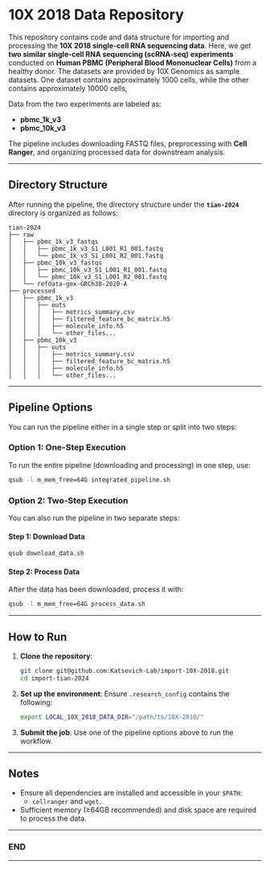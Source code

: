 # 10X 2018 Data Repository

This repository contains code and data structure for importing and processing the **10X 2018 single-cell RNA sequencing data**. Here, we get **two similar single-cell RNA sequencing (scRNA-seq) experiments** conducted on **Human PBMC (Peripheral Blood Mononuclear Cells)** from a healthy donor. The datasets are provided by 10X Genomics as sample datasets. One dataset contains approximately 1000 cells, while the other contains approximately 10000 cells,

Data from the two experiments are labeled as:
- **pbmc_1k_v3** 
- **pbmc_10k_v3**

The pipeline includes downloading FASTQ files, preprocessing with **Cell Ranger**, and organizing processed data for downstream analysis.

---

## Directory Structure

After running the pipeline, the directory structure under the **`tian-2024`** directory is organized as follows:

```plaintext
tian-2024
├── raw
│   ├── pbmc_1k_v3_fastqs
│   │   ├── pbmc_1k_v3_S1_L001_R1_001.fastq
│   │   └── pbmc_1k_v3_S1_L001_R2_001.fastq
│   ├── pbmc_10k_v3_fastqs
│   │   ├── pbmc_10k_v3_S1_L001_R1_001.fastq
│   │   └── pbmc_10k_v3_S1_L001_R2_001.fastq
│   └── refdata-gex-GRCh38-2020-A
├── processed
│   ├── pbmc_1k_v3
│   │   ├── outs
│   │   │   ├── metrics_summary.csv
│   │   │   ├── filtered_feature_bc_matrix.h5
│   │   │   ├── molecule_info.h5
│   │   │   └── other_files...
│   ├── pbmc_10k_v3
│   │   ├── outs
│   │   │   ├── metrics_summary.csv
│   │   │   ├── filtered_feature_bc_matrix.h5
│   │   │   ├── molecule_info.h5
│   │   │   └── other_files...
```

---

## Pipeline Options

You can run the pipeline either in a single step or split into two steps:

### **Option 1: One-Step Execution**
To run the entire pipeline (downloading and processing) in one step, use:
```bash
qsub -l m_mem_free=64G integrated_pipeline.sh
```

### **Option 2: Two-Step Execution**
You can also run the pipeline in two separate steps:

#### **Step 1: Download Data**
```bash
qsub download_data.sh
```

#### **Step 2: Process Data**
After the data has been downloaded, process it with:
```bash
qsub -l m_mem_free=64G process_data.sh
```

---

## How to Run

1. **Clone the repository**:
   ```bash
   git clone git@github.com:Katsevich-Lab/import-10X-2018.git
   cd import-tian-2024
   ```

2. **Set up the environment**:
   Ensure `.research_config` contains the following:
   ```bash
   export LOCAL_10X_2018_DATA_DIR="/path/to/10X-2018/"
   ```

3. **Submit the job**:
   Use one of the pipeline options above to run the workflow.

---

## Notes

- Ensure all dependencies are installed and accessible in your `$PATH`:
  - `cellranger` and `wget`.
- Sufficient memory (≥64GB recommended) and disk space are required to process the data.

---

### **END** 

---